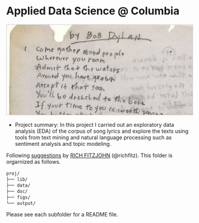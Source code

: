 # Applied Data Science @ Columbia


<img src="figs/title1.jpeg" width="500">


+ Project summary: 
In this project I carried out an exploratory data analysis (EDA) of the corpus of song lyrics and explore the texts using tools from text mining and natural language processing such as sentiment analysis and topic modeling.   

Following [suggestions](http://nicercode.github.io/blog/2013-04-05-projects/) by [RICH FITZJOHN](http://nicercode.github.io/about/#Team) (@richfitz). This folder is orgarnized as follows.

```
proj/
├── lib/
├── data/
├── doc/
├── figs/
└── output/
```

Please see each subfolder for a README file.
